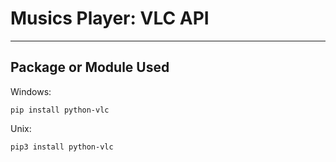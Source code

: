 # Musics Player: VLC API
_______________________________________________________________________________
## Package or Module Used
Windows:
````
pip install python-vlc
````
Unix:
````
pip3 install python-vlc
````
